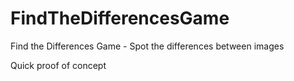 # FindTheDifferencesGame
Find the Differences Game - Spot the differences between images

Quick proof of concept
